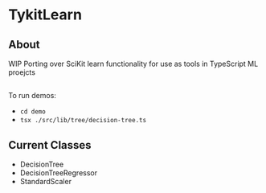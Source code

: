 # TykitLearn

## About

WIP Porting over SciKit learn functionality for use as tools in TypeScript ML proejcts

##

To run demos:

- `cd demo`
- `tsx ./src/lib/tree/decision-tree.ts`

## Current Classes

- DecisionTree
- DecisionTreeRegressor
- StandardScaler
